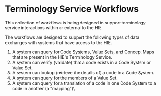 # Terminology Service Workflows

This collection of workflows is being designed to support terminology service interactions within or external to the HIE.

The workflows are designed to support the following types of data exchanges with systems that have access to the HIE.

1. A system can query for Code Systems, Value Sets, and Concept Maps that are present in the HIE's Terminology Service.
2. A system can verify (validate) that a code exists in a Code System or Value Set.
3. A system can lookup (retrieve the details of) a code in a Code System.
4. A system can query for the members of a Value Set.
5. A system can query for a translation of a code in one Code System to a code in another (a “mapping”)\
